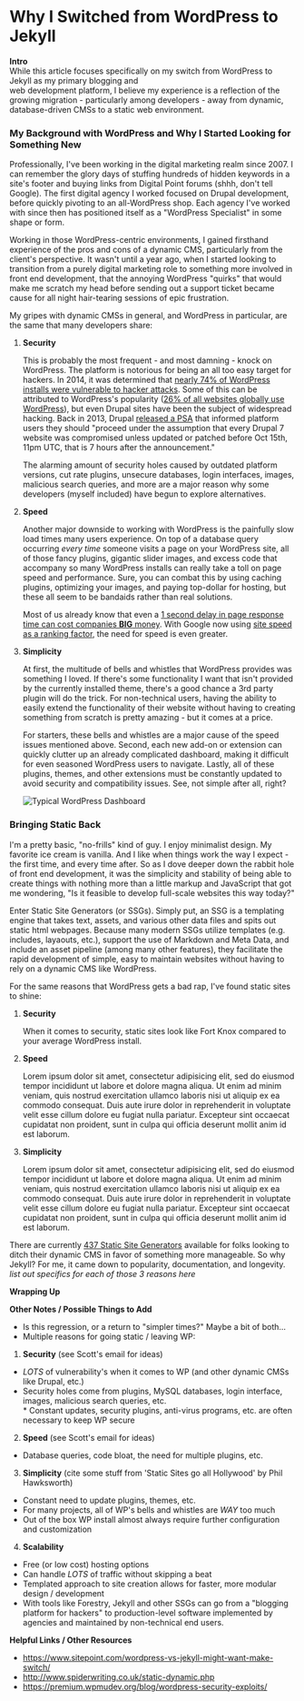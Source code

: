 # Why I Switched from WordPress to Jekyll

**Intro**  
While this article focuses specifically on my switch from WordPress to Jekyll as my primary blogging and  
web development platform, I believe my experience is a reflection of the growing migration - particularly among developers - away from dynamic, database-driven CMSs to a static web environment.

### My Background with WordPress and Why I Started Looking for Something New
Professionally, I've been working in the digital marketing realm since 2007. I can remember the glory days of stuffing hundreds of hidden keywords in a site's footer and buying links from Digital Point forums (shhh, don't tell Google). The first digital agency I worked focused on Drupal development, before quickly pivoting to an all-WordPress shop. Each agency I've worked with since then has positioned itself as a "WordPress Specialist" in some shape or form.  

Working in those WordPress-centric environments, I gained firsthand experience of the pros and cons of a dynamic CMS, particularly from the client's perspective. It wasn't until a year ago, when I started looking to transition from a purely digital marketing role to something more involved in front end development, that the annoying WordPress "quirks" that would make me scratch my head before sending out a support ticket became cause for all night hair-tearing sessions of epic frustration.  

My gripes with dynamic CMSs in general, and WordPress in particular, are the same that many developers share:  

1. **Security**

   This is probably the most frequent - and most damning - knock on WordPress. The platform is notorious for being an all too easy target for hackers. In 2014, it was determined that [nearly 74% of WordPress installs were vulnerable to hacker attacks](https://www.wpwhitesecurity.com/wordpress-security-news-updates/statistics-70-percent-wordpress-installations-vulnerable/). Some of this can be attributed to WordPress's popularity ([26% of all websites globally use WordPress](https://wordpress.com/about/)), but even Drupal sites have been the subject of widespread hacking. Back in 2013, Drupal [released a PSA](https://www.drupal.org/PSA-2014-003) that informed platform users they should "proceed under the assumption that every Drupal 7 website was compromised unless updated or patched before Oct 15th, 11pm UTC, that is 7 hours after the announcement."  

   The alarming amount of security holes caused by outdated platform versions, cut rate plugins, unsecure databases, login interfaces, images, malicious search queries, and more are a major reason why some developers (myself included) have begun to explore alternatives.  

2. **Speed**

   Another major downside to working with WordPress is the painfully slow load times many users experience. On top of a database query occurring _every time_ someone visits a page on your WordPress site, all of those fancy plugins, gigantic slider images, and excess code that accompany so many WordPress installs can really take a toll on page speed and performance. Sure, you can combat this by using caching plugins, optimizing your images, and paying top-dollar for hosting, but these all seem to be bandaids rather than real solutions.  

   Most of us already know that even a [1 second delay in page response time can cost companies **BIG** money](https://blog.kissmetrics.com/loading-time/). With Google now using [site speed as a ranking factor](https://webmasters.googleblog.com/2010/04/using-site-speed-in-web-search-ranking.html), the need for speed is even greater.  

3. **Simplicity**

   At first, the multitude of bells and whistles that WordPress provides was something I loved. If there's some functionality I want that isn't provided by the currently installed theme, there's a good chance a 3rd party plugin will do the trick. For non-technical users, having the ability to easily extend the functionality of their website without having to creating something from scratch is pretty amazing - but it comes at a price.  

   For starters, these bells and whistles are a major cause of the speed issues mentioned above. Second, each new add-on or extension can quickly clutter up an already complicated dashboard, making it difficult for even seasoned WordPress users to navigate. Lastly, all of these plugins, themes, and other extensions must be constantly updated to avoid security and compatibility issues. See, not simple after all, right?  

   ![Typical WordPress Dashboard](http://nowgoblog.com/wp-content/uploads/2015/02/03-wordpress-dashboard-updates-link.jpg)  

### Bringing Static Back
I'm a pretty basic, "no-frills" kind of guy. I enjoy minimalist design. My favorite ice cream is vanilla. And I like when things work the way I expect - the first time, and every time after. So as I dove deeper down the rabbit hole of front end development, it was the simplicity and stability of being able to create things with nothing more than a little markup and JavaScript that got me wondering, "Is it feasible to develop full-scale websites this way today?"  

Enter Static Site Generators (or SSGs). Simply put, an SSG is a templating engine that takes text, assets, and various other data files and spits out static html webpages. Because many modern SSGs utilize templates (e.g. includes, layaouts, etc.), support the use of Markdown and Meta Data, and include an asset pipeline (among many other features), they facilitate the rapid development of simple, easy to maintain websites without having to rely on a dynamic CMS like WordPress.  

For the same reasons that WordPress gets a bad rap, I've found static sites to shine:  

1. **Security**

   When it comes to security, static sites look like Fort Knox compared to your average WordPress install.   

2. **Speed**

   Lorem ipsum dolor sit amet, consectetur adipisicing elit, sed do eiusmod tempor incididunt ut labore et dolore magna aliqua. Ut enim ad minim veniam, quis nostrud exercitation ullamco laboris nisi ut aliquip ex ea commodo consequat. Duis aute irure dolor in reprehenderit in voluptate velit esse cillum dolore eu fugiat nulla pariatur. Excepteur sint occaecat cupidatat non proident, sunt in culpa qui officia deserunt mollit anim id est laborum.  

3. **Simplicity**

   Lorem ipsum dolor sit amet, consectetur adipisicing elit, sed do eiusmod tempor incididunt ut labore et dolore magna aliqua. Ut enim ad minim veniam, quis nostrud exercitation ullamco laboris nisi ut aliquip ex ea commodo consequat. Duis aute irure dolor in reprehenderit in voluptate velit esse cillum dolore eu fugiat nulla pariatur. Excepteur sint occaecat cupidatat non proident, sunt in culpa qui officia deserunt mollit anim id est laborum.  

There are currently [437 Static Site Generators](https://staticsitegenerators.net/) available for folks looking to ditch their dynamic CMS in favor of something more manageable. So why Jekyll? For me, it came down to popularity, documentation, and longevity. _list out specifics for each of those 3 reasons here_

**Wrapping Up**  


**Other Notes / Possible Things to Add**
* Is this regression, or a return to "simpler times?" Maybe a bit of both...  
* Multiple reasons for going static / leaving WP:  
 1. **Security** (see Scott's email for ideas)  
  * _LOTS_ of vulnerability's when it comes to WP (and other dynamic CMSs like Drupal, etc.)
   * Security holes come from plugins, MySQL databases, login interface, images, malicious search queries, etc.  
    * Constant updates, security plugins, anti-virus programs, etc. are often necessary to keep WP secure  
 2. **Speed** (see Scott's email for ideas)  
  * Database queries, code bloat, the need for multiple plugins, etc.
 3. **Simplicity** (cite some stuff from 'Static Sites go all Hollywood' by Phil Hawksworth)  
  * Constant need to update plugins, themes, etc.   
  * For many projects, all of WP's bells and whistles are _WAY_ too much    
  * Out of the box WP install almost always require further configuration and customization  
 4. **Scalability**  
  * Free (or low cost) hosting options  
  * Can handle _LOTS_ of traffic without skipping a beat  
  * Templated approach to site creation allows for faster, more modular design / development  
  * With tools like Forestry, Jekyll and other SSGs can go from a "blogging platform for hackers" to production-level software implemented by agencies and maintained by non-technical end users.

 **Helpful Links / Other Resources**
* https://www.sitepoint.com/wordpress-vs-jekyll-might-want-make-switch/  
* http://www.spiderwriting.co.uk/static-dynamic.php
* https://premium.wpmudev.org/blog/wordpress-security-exploits/

